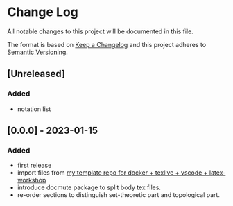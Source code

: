# Change Log

All notable changes to this project will be documented in this file.

The format is based on [Keep a Changelog](http://keepachangelog.com/)
and this project adheres to [Semantic Versioning](http://semver.org/).

## [Unreleased]

### Added

- notation list

## [0.0.0] - 2023-01-15

### Added

- first release
- import files from [my template repo for docker + texlive + vscode + latex-workshop](https://github.com/Shena4746/template-texlive-docker-vscode)
- introduce docmute package to split body tex files.
- re-order sections to distinguish set-theoretic part and topological part.
